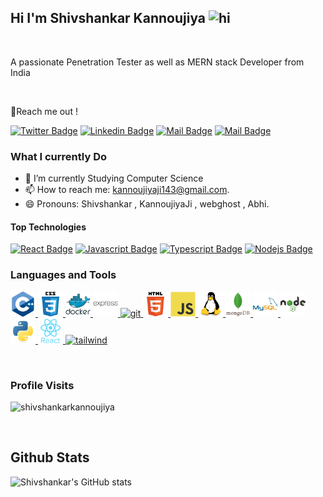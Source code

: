 ## Hi I'm Shivshankar Kannoujiya <img  src="https://user-images.githubusercontent.com/1303154/88677602-1635ba80-d120-11ea-84d8-d263ba5fc3c0.gif" width="28px" height="28px" alt="hi">

<br>

A passionate Penetration Tester as well as MERN stack Developer from India

<br>

📨Reach me out !

[![Twitter Badge](https://img.shields.io/badge/-@Kannoujiyaji-1ca0f1?style=flat&labelColor=1ca0f1&logo=twitter&logoColor=white&link=https://twitter.com/Kannoujiyaji)](https://twitter.com/Kannoujiyaji) [![Linkedin Badge](https://img.shields.io/badge/-shivshankarkannoujiya-0e76a8?style=flat&labelColor=0e76a8&logo=linkedin&logoColor=white)](https://www.linkedin.com/in/shivshankarkannoujiya/) [![Mail Badge](https://img.shields.io/badge/-@i_tsabhi-e84393?style=flat&labelColor=e84393&logo=instagram&logoColor=white)](https://instagram.com/i_tsabhi) [![Mail Badge](https://img.shields.io/badge/-shivshankarkannoujiya-c0392b?style=flat&labelColor=c0392b&logo=gmail&logoColor=white)](mailto:kannoujiyaji143@gmail.com)

### What I currently Do

- 🔭 I’m currently Studying Computer Science
- 📫 How to reach me: kannoujiyaji143@gmail.com.
- 😄 Pronouns: Shivshankar , KannoujiyaJi , webghost , Abhi.

#### Top Technologies

[![React Badge](https://img.shields.io/badge/-React-61DBFB?style=for-the-badge&labelColor=black&logo=react&logoColor=61DBFB)](#) [![Javascript Badge](https://img.shields.io/badge/-Javascript-F0DB4F?style=for-the-badge&labelColor=black&logo=javascript&logoColor=F0DB4F)](#) [![Typescript Badge](https://img.shields.io/badge/-Typescript-007acc?style=for-the-badge&labelColor=black&logo=typescript&logoColor=007acc)](#) [![Nodejs Badge](https://img.shields.io/badge/-Nodejs-3C873A?style=for-the-badge&labelColor=black&logo=node.js&logoColor=3C873A)](#)

<!-- <h3 align="center">from India</h3>

<h3 align="left">Connect with me:</h3>
<p align="left">
<a href="https://instagram.com/i_tsabhi" target="blank"><img align="center" src="https://raw.githubusercontent.com/rahuldkjain/github-profile-readme-generator/master/src/images/icons/Social/instagram.svg" alt="i_tsabhi" height="30" width="40" /></a>
</p> -->

### Languages and Tools

<a href="https://www.w3schools.com/cpp/" target="_blank" rel="noreferrer"> <img src="https://raw.githubusercontent.com/devicons/devicon/master/icons/cplusplus/cplusplus-original.svg" alt="cplusplus" width="40" height="40"/> </a> <a href="https://www.w3schools.com/css/" target="_blank" rel="noreferrer"> <img src="https://raw.githubusercontent.com/devicons/devicon/master/icons/css3/css3-original-wordmark.svg" alt="css3" width="40" height="40"/> </a> <a href="https://www.docker.com/" target="_blank" rel="noreferrer"> <img src="https://raw.githubusercontent.com/devicons/devicon/master/icons/docker/docker-original-wordmark.svg" alt="docker" width="40" height="40"/> </a> <a href="https://expressjs.com" target="_blank" rel="noreferrer"> <img src="https://raw.githubusercontent.com/devicons/devicon/master/icons/express/express-original-wordmark.svg" alt="express" width="40" height="40"/> </a> <a href="https://git-scm.com/" target="_blank" rel="noreferrer"> <img src="https://www.vectorlogo.zone/logos/git-scm/git-scm-icon.svg" alt="git" width="40" height="40"/> </a> <a href="https://www.w3.org/html/" target="_blank" rel="noreferrer"> <img src="https://raw.githubusercontent.com/devicons/devicon/master/icons/html5/html5-original-wordmark.svg" alt="html5" width="40" height="40"/>  </a> <a href="https://developer.mozilla.org/en-US/docs/Web/JavaScript" target="_blank" rel="noreferrer"> <img src="https://raw.githubusercontent.com/devicons/devicon/master/icons/javascript/javascript-original.svg" alt="javascript" width="40" height="40"/> </a> <a href="https://www.linux.org/" target="_blank" rel="noreferrer"> <img src="https://raw.githubusercontent.com/devicons/devicon/master/icons/linux/linux-original.svg" alt="linux" width="40" height="40"/> </a> <a href="https://www.mongodb.com/" target="_blank" rel="noreferrer"> <img src="https://raw.githubusercontent.com/devicons/devicon/master/icons/mongodb/mongodb-original-wordmark.svg" alt="mongodb" width="40" height="40"/> </a> <a href="https://www.mysql.com/" target="_blank" rel="noreferrer"> <img src="https://raw.githubusercontent.com/devicons/devicon/master/icons/mysql/mysql-original-wordmark.svg" alt="mysql" width="40" height="40"/> </a> <a href="https://nodejs.org" target="_blank" rel="noreferrer"> <img src="https://raw.githubusercontent.com/devicons/devicon/master/icons/nodejs/nodejs-original-wordmark.svg" alt="nodejs" width="40" height="40"/> </a> <a href="https://www.python.org" target="_blank" rel="noreferrer"> <img src="https://raw.githubusercontent.com/devicons/devicon/master/icons/python/python-original.svg" alt="python" width="40" height="40"/> </a> <a href="https://reactjs.org/" target="_blank" rel="noreferrer"> <img src="https://raw.githubusercontent.com/devicons/devicon/master/icons/react/react-original-wordmark.svg" alt="react" width="40" height="40"/> </a> <a href="https://tailwindcss.com/" target="_blank" rel="noreferrer"> <img src="https://www.vectorlogo.zone/logos/tailwindcss/tailwindcss-icon.svg" alt="tailwind" width="40" height="40"/> </a> </p>

<br />

### Profile Visits

<p align="left"> <img src="https://komarev.com/ghpvc/?username=shivshankarkannoujiya&label=Profile%20views&color=0e75b6&style=flat" alt="shivshankarkannoujiya" /> </p>

<br>

## Github Stats

![Shivshankar's GitHub stats](https://github-readme-stats.vercel.app/api?username=shivshankarkannoujiya&hide=contribs,prs&theme=tokyonight)
